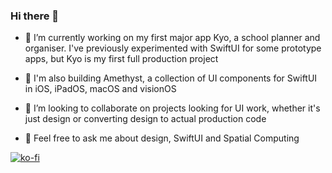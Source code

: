 ### Hi there 👋

- 🔭 I’m currently working on my first major app Kyo, a school planner and organiser. I've previously experimented with SwiftUI for some prototype apps, but Kyo is my first full production project
- 👀 I'm also building Amethyst, a collection of UI components for SwiftUI in iOS, iPadOS, macOS and visionOS
- 👯 I’m looking to collaborate on projects looking for UI work, whether it's just design or converting design to actual production code

- 💬 Feel free to ask me about design, SwiftUI and Spatial Computing
  
<!--
**Aeastr/Aeastr** is a ✨ _special_ ✨ repository because its `README.md` (this file) appears on your GitHub profile.

Here are some ideas to get you started:

- 🔭 I’m currently working on ...
- 🌱 I’m currently learning ...
- 👯 I’m looking to collaborate on ...
- 🤔 I’m looking for help with ...
- 💬 Ask me about ...
- 📫 How to reach me: ...
- 😄 Pronouns: ...
- ⚡ Fun fact: ...
-->

[![ko-fi](https://ko-fi.com/img/githubbutton_sm.svg)](https://ko-fi.com/A0A7PW1P1)
